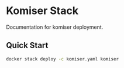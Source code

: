 # Komiser Stack

Documentation for komiser deployment.

## Quick Start

```bash
docker stack deploy -c komiser.yaml komiser
```
